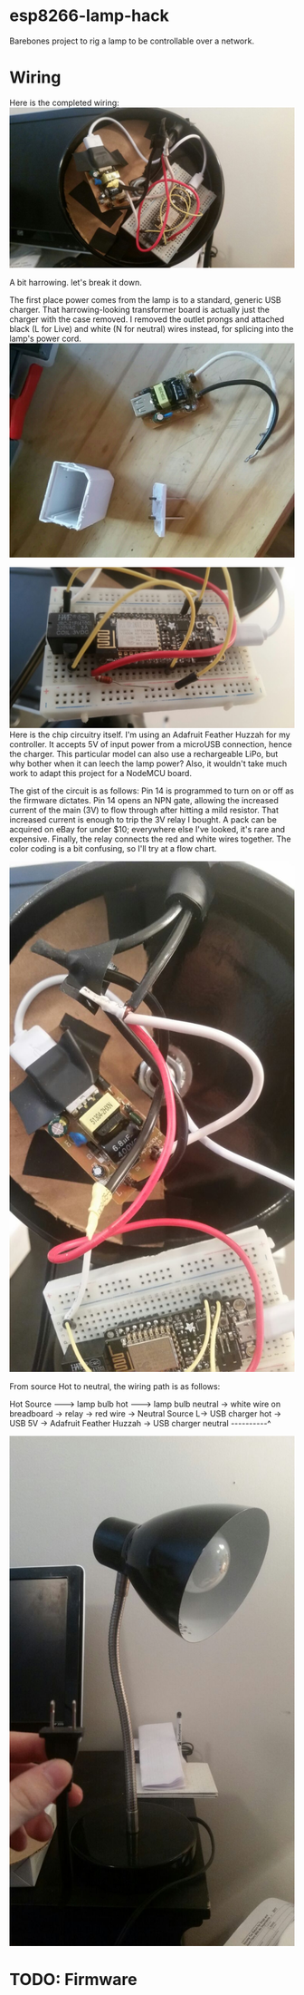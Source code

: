 # esp8266-lamp-hack
Barebones project to rig a lamp to be controllable over a network.

# Wiring

Here is the completed wiring:
![close-up of base](https://github.com/micah-raney/esp8266-lamp-hack/blob/master/packed_base.JPEG)

A bit harrowing. let's break it down.

The first place power comes from the lamp is to a standard, generic USB charger. That harrowing-looking transformer board is actually just the charger with the case removed. I removed the outlet prongs and attached black (L for Live) and white (N for neutral) wires instead, for splicing into the lamp's power cord.
![USB charger breakdown](https://github.com/micah-raney/esp8266-lamp-hack/blob/master/usb_charger.jpg)

![close-up of breadboard](https://github.com/micah-raney/esp8266-lamp-hack/blob/master/breadboard.JPEG)
Here is the chip circuitry itself. I'm using an Adafruit Feather Huzzah for my controller. It accepts 5V of input power from a microUSB connection, hence the charger. This particular model can also use a rechargeable LiPo, but why bother when it can leech the lamp power? Also, it wouldn't take much work to adapt this project for a NodeMCU board.

The gist of the circuit is as follows:
Pin 14 is programmed to turn on or off as the firmware dictates. Pin 14 opens an NPN gate, allowing the increased current of the main (3V) to flow through after hitting a mild resistor. That increased current is enough to trip the 3V relay I bought. A pack can be acquired on eBay for under $10; everywhere else I've looked, it's rare and expensive. Finally, the relay connects the red and white wires together. The color coding is a bit confusing, so I'll try at a flow chart.

![portrait image of wire splices](https://github.com/micah-raney/esp8266-lamp-hack/blob/master/wiring_portrait.JPEG)

From source Hot to neutral, the wiring path is as follows:

Hot Source ---> lamp bulb hot ---> lamp bulb neutral -> white wire on breadboard -> relay -> red wire -> Neutral Source
            L-> USB charger hot -> USB 5V -> Adafruit Feather Huzzah -> USB charger neutral ----------^

![lamp](https://github.com/micah-raney/esp8266-lamp-hack/blob/master/lamp_portrait.JPEG)

# TODO: Firmware

